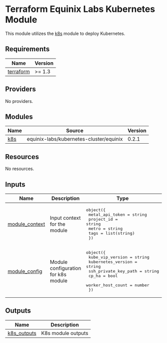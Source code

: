 # Terraform Equinix Labs Kubernetes Module

This module utilizes the [k8s](https://github.com/equinix-labs/terraform-equinix-kubernetes-cluster) module to deploy Kubernetes.

<!-- BEGIN_TF_DOCS -->
## Requirements

| Name | Version |
|------|---------|
| <a name="requirement_terraform"></a> [terraform](#requirement\_terraform) | >= 1.3 |

## Providers

No providers.

## Modules

| Name | Source | Version |
|------|--------|---------|
| <a name="module_k8s"></a> [k8s](#module\_k8s) | equinix-labs/kubernetes-cluster/equinix | 0.2.1 |

## Resources

No resources.

## Inputs

| Name | Description | Type | Default | Required |
|------|-------------|------|---------|:--------:|
| <a name="input_module_context"></a> [module\_context](#input\_module\_context) | Input context for the module | <pre>object({<br>    metal_api_token = string<br>    project_id      = string<br>    metro           = string<br>    tags            = list(string)<br>  })</pre> | n/a | yes |
| <a name="input_module_config"></a> [module\_config](#input\_module\_config) | Module configuration for k8s module | <pre>object({<br>    kube_vip_version     = string<br>    kubernetes_version   = string<br>    ssh_private_key_path = string<br>    cp_ha                = bool<br>    worker_host_count    = number<br>  })</pre> | <pre>{<br>  "cp_ha": true,<br>  "kube_vip_version": "v0.6.2",<br>  "kubernetes_version": "v1.27.5",<br>  "ssh_private_key_path": "",<br>  "worker_host_count": 1<br>}</pre> | no |

## Outputs

| Name | Description |
|------|-------------|
| <a name="output_k8s_outputs"></a> [k8s\_outputs](#output\_k8s\_outputs) | K8s module outputs |
<!-- END_TF_DOCS -->
